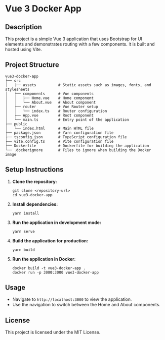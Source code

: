 # Vue 3 Docker App

## Description
This project is a simple Vue 3 application that uses Bootstrap for UI elements and demonstrates routing with a few components. It is built and hosted using Vite.

## Project Structure
```
vue3-docker-app
├── src
│   ├── assets          # Static assets such as images, fonts, and stylesheets
│   ├── components      # Vue components
│   │   ├── Home.vue    # Home component
│   │   └── About.vue   # About component
│   ├── router          # Vue Router setup
│   │   └── index.ts    # Router configuration
│   ├── App.vue         # Root component
│   └── main.ts         # Entry point of the application
├── public
│   └── index.html      # Main HTML file
├── package.json        # Yarn configuration file
├── tsconfig.json       # TypeScript configuration file
├── vite.config.ts      # Vite configuration file
├── Dockerfile          # Dockerfile for building the application
└── .dockerignore       # Files to ignore when building the Docker image
```

## Setup Instructions

1. **Clone the repository:**
   ```
   git clone <repository-url>
   cd vue3-docker-app
   ```

2. **Install dependencies:**
   ```
   yarn install
   ```

3. **Run the application in development mode:**
   ```
   yarn serve
   ```

4. **Build the application for production:**
   ```
   yarn build
   ```

5. **Run the application in Docker:**
   ```
   docker build -t vue3-docker-app .
   docker run -p 3000:3000 vue3-docker-app
   ```

## Usage
- Navigate to `http://localhost:3000` to view the application.
- Use the navigation to switch between the Home and About components. 

## License
This project is licensed under the MIT License.